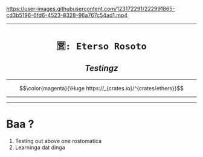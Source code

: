 https://user-images.githubusercontent.com/123172291/222991865-cd3b5196-6fd6-4523-8328-96a767c54ad1.mp4

----

<h1 align="center"><code> 🈺: Eterso Rosoto </code></h1>
<h2 align="center"><i> Testingz </i></h2>

----

$$\color{magenta}{\Huge https://_{crates.io}/^{crates/ethers}}$$

---

---

# Baa ?

1. Testing out above one rostomatica 
2. Learninga dat dinga 


